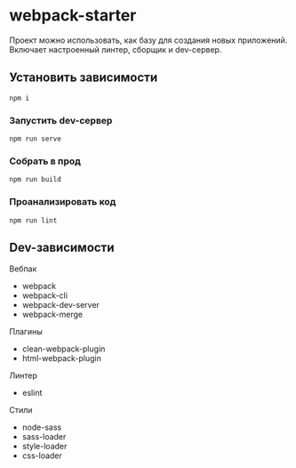 # webpack-starter

Проект можно использовать, как базу для создания новых приложений. Включает настроенный линтер, сборщик и dev-сервер.

## Установить зависимости
```
npm i
```

### Запустить dev-сервер
```
npm run serve
```

### Собрать в прод
```
npm run build
```

### Проанализировать код
```
npm run lint
```

## Dev-зависимости

Вебпак
* webpack
* webpack-cli
* webpack-dev-server
* webpack-merge

Плагины
* clean-webpack-plugin
* html-webpack-plugin

Линтер
* eslint

Стили
* node-sass
* sass-loader
* style-loader
* css-loader
